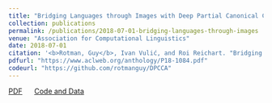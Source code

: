 ```yaml
---
title: "Bridging Languages through Images with Deep Partial Canonical Correlation Analysis"
collection: publications
permalink: /publications/2018-07-01-bridging-languages-through-images
venue: "Association for Computational Linguistics"
date: 2018-07-01
citation: '<b>Rotman, Guy</b>, Ivan Vulić, and Roi Reichart. "Bridging languages through images with deep partial canonical correlation analysis." Proceedings of the 56th Annual Meeting of the Association for Computational Linguistics (Volume 1: Long Papers). 2018.'
pdfurl: "https://www.aclweb.org/anthology/P18-1084.pdf"
codeurl: "https://github.com/rotmanguy/DPCCA"
---  
```

<a href='https://www.aclweb.org/anthology/P18-1084.pdf'>PDF</a>
&nbsp;&nbsp;&nbsp;&nbsp;
<a href='https://github.com/rotmanguy/DPCCA'>Code and Data</a>
&nbsp;&nbsp;&nbsp;&nbsp;
